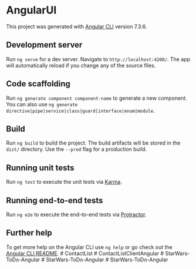 # AngularUI

This project was generated with [Angular CLI](https://github.com/angular/angular-cli) version 7.3.6.

## Development server

Run `ng serve` for a dev server. Navigate to `http://localhost:4200/`. The app will automatically reload if you change any of the source files.

## Code scaffolding

Run `ng generate component component-name` to generate a new component. You can also use `ng generate directive|pipe|service|class|guard|interface|enum|module`.

## Build

Run `ng build` to build the project. The build artifacts will be stored in the `dist/` directory. Use the `--prod` flag for a production build.

## Running unit tests

Run `ng test` to execute the unit tests via [Karma](https://karma-runner.github.io).

## Running end-to-end tests

Run `ng e2e` to execute the end-to-end tests via [Protractor](http://www.protractortest.org/).

## Further help

To get more help on the Angular CLI use `ng help` or go check out the [Angular CLI README](https://github.com/angular/angular-cli/blob/master/README.md).
#   C o n t a c t L i s t  
 #   C o n t a c t L i s t C l i e n t A n g u l a r  
 #   S t a r W a r s - T o D o - A n g u l a r  
 #   S t a r W a r s - T o D o - A n g u l a r  
 #   S t a r W a r s - T o D o - A n g u l a r  
 